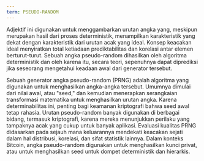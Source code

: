 ```yaml
---
term: PSEUDO-RANDOM
---
```


Adjektif ini digunakan untuk menggambarkan urutan angka yang, meskipun merupakan hasil dari proses deterministik, menampilkan karakteristik yang dekat dengan karakteristik dari urutan acak yang ideal. Konsep keacakan ideal menyiratkan total ketiadaan prediktabilitas dan korelasi antar elemen berturut-turut. Sebuah angka pseudo-random dihasilkan oleh algoritma deterministik dan oleh karena itu, secara teori, sepenuhnya dapat diprediksi jika seseorang mengetahui keadaan awal dari generator tersebut.

Sebuah generator angka pseudo-random (PRNG) adalah algoritma yang digunakan untuk menghasilkan angka-angka tersebut. Umumnya dimulai dari nilai awal, atau "seed," dan kemudian menerapkan serangkaian transformasi matematika untuk menghasilkan urutan angka. Karena determinabilitas ini, penting bagi keamanan kriptografi bahwa seed awal tetap rahasia. Urutan pseudo-random banyak digunakan di berbagai bidang, termasuk kriptografi, karena mereka menunjukkan perilaku yang tampaknya acak yang cukup untuk banyak aplikasi. Evaluasi kualitas PRNG didasarkan pada sejauh mana keluarannya mendekati keacakan sejati dalam hal distribusi, korelasi, dan sifat statistik lainnya. Dalam konteks Bitcoin, angka pseudo-random digunakan untuk menghasilkan kunci privat, atau untuk menghasilkan seed untuk dompet deterministik dan hierarkis.